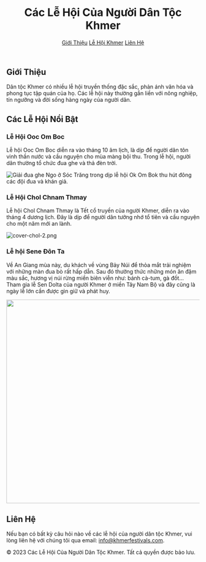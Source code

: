 <!DOCTYPE html>
<html lang="vi">
<head>
    <meta charset="UTF-8">
    <meta name="viewport" content="width=device-width, initial-scale=1.0">
    <title>Các Lễ Hội Của Người Dân Tộc Khmer</title>
    <link rel="stylesheet" href="styles.css">
</head>
<body>
<header>
    <h1>Các Lễ Hội Của Người Dân Tộc Khmer</h1>
    <nav>
        <a href="#gioithieu">Giới Thiệu</a>
        <a href="#lehoikhmer">Lễ Hội Khmer</a>
        <a href="#lienhe">Liên Hệ</a>
    </nav>
</header>
<section id="gioithieu">
    <h2>Giới Thiệu</h2>
    <p>Dân tộc Khmer có nhiều lễ hội truyền thống đặc sắc, phản ánh văn hóa và phong tục tập quán của họ. Các lễ hội này thường gắn liền với nông nghiệp, tín ngưỡng và đời sống hàng ngày của người dân.</p>
</section>
<section id="lehoikhmer">
    <h2>Các Lễ Hội Nổi Bật</h2>
    <article>
        <h3>Lễ Hội Ooc Om Boc</h3>
        <p>Lễ hội Ooc Om Boc diễn ra vào tháng 10 âm lịch, là dịp để người dân tôn vinh thần nước và cầu nguyện cho mùa màng bội thu. Trong lễ hội, người dân thường tổ chức đua ghe và thả đèn trời.</p>
        <div class="image-container">
           <img class="cms-photo" src="https://image.nhandan.vn/w800/Uploaded/2025/zdjwperwq/2023_11_24/11111-6549.jpg.webp" alt="Giải đua ghe Ngo ở Sóc Trăng trong dịp lễ hội Ok Om Bok thu hút đông các đội đua và khán giả. " data-sub-html="Giải đua ghe Ngo ở Sóc Trăng trong dịp lễ hội Ok Om Bok thu hút đông các đội đua và khán giả. "> 
        </div>
    </article>
    <article>
        <h3>Lễ Hội Chol Chnam Thmay</h3>
        <p>Lễ hội Chol Chnam Thmay là Tết cổ truyền của người Khmer, diễn ra vào tháng 4 dương lịch. Đây là dịp để người dân tưởng nhớ tổ tiên và cầu nguyện cho một năm mới an lành.</p>
        <div class="image-container">
            <img src="https://vnp.1cdn.vn/2023/04/14/cover-chol-2.png" data-src="https://vnp.1cdn.vn/2023/04/14/cover-chol-2.png" data-original="https://vnp.1cdn.vn/2023/04/14/cover-chol-2.png" alt="cover-chol-2.png" data-src-mobile="" data-file-id="3227">
        </div>
    </article>
    <article>
        <h3>Lễ hội Sene Đôn Ta </h3>
        <p>Về An Giang mùa này, du khách về vùng Bảy Núi để thỏa mắt trải nghiệm với những màn đua bò rất hấp dẫn. Sau đó thưởng thức những món ăn đậm màu sắc, hương vị núi rừng miền biên viễn như: bánh cà-tum, gà đốt… Tham gia lễ Sen Dolta của người Khmer ở miền Tây Nam Bộ và đây cũng là ngày lễ lớn cần được gìn giữ và phát huy.</p>
        <div class="image-container">
            <img alt="" src="/Upload/Article/1c294fe9-4ce3-4063-9390-e8678d594f7c/Sen Dolta 1 dulichhoabinhvietnam.jpg" style="width: 850px; height: 531px;">
        </div>
    </article>
</section>
<section id="lienhe">
    <h2>Liên Hệ</h2>
    <p>Nếu bạn có bất kỳ câu hỏi nào về các lễ hội của người dân tộc Khmer, vui lòng liên hệ với chúng tôi qua email: <a href="mailto:info@khmerfestivals.com">info@khmerfestivals.com</a>.</p>
</section>
<footer>
    <p>&copy; 2023 Các Lễ Hội Của Người Dân Tộc Khmer. Tất cả quyền được bảo lưu.</p>
</footer>
</body>
</html>
